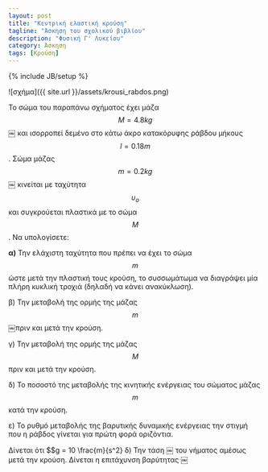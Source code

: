```yaml
---
layout: post
title: "Κεντρική ελαστική κρούση"
tagline: "Άσκηση του σχολικού βιβλίου"
description: "Φυσική Γ' Λυκείου"
category: Άσκηση
tags: [Κρούση]
---
```

{% include JB/setup %}

![σχήμα]({{ site.url }}/assets/krousi_rabdos.png) 

Το σώμα του παραπάνω σχήματος έχει μάζα $$Μ = 4.8 kg$$￼ και ισορροπεί 
δεμένο στο κάτω άκρο κατακόρυφης ράβδου μήκους $$l = 0.18 m$$. Σώμα 
μάζας $$m = 0.2 kg$$￼ κινείται με ταχύτητα $$υ_ο$$ και συγκρούεται 
πλαστικά με το σώμα $$Μ$$.
Να υπολογίσετε:

**α)** Την ελάχιστη ταχύτητα που πρέπει να έχει το σώμα $$m$$ ώστε μετά την
 πλαστική τους κρούση, το συσσωμάτωμα να διαγράψει μία πλήρη κυκλική 
 τροχιά (δηλαδή να κάνει ανακύκλωση).

β) Την μεταβολή της ορμής της μάζας $$m$$￼πριν και μετά την κρούση.

γ) Την μεταβολή της ορμής της μάζας $$Μ$$ πριν και μετά την κρούση.

δ) Το ποσοστό της μεταβολής της κινητικής ενέργειας του σώματος μάζας $$m$$
κατά την κρούση.

ε) Το ρυθμό μεταβολής της βαρυτικής δυναμικής ενέργειας την στιγμή που η 
ράβδος γίνεται για πρώτη φορά οριζόντια.

Δίνεται ότι $$g = 10 \frac{m}{s^2}
δ) Την τάση ￼ του νήματος αμέσως μετά την κρούση. Δίνεται η επιτάχυνση βαρύτητας ￼